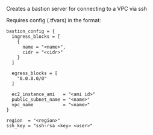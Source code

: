 Creates a bastion server for connecting to a VPC via ssh

Requires config (.tfvars) in the format:
```
bastion_config = {
  ingress_blocks = [
    {
      name = "<name>",
      cidr = "<cidr>"
    }
  ]

  egress_blocks = [
    "0.0.0.0/0"
  ]

  ec2_instance_ami   = "<ami id>"
  public_subnet_name = "<name>"
  vpc_name           = "<name>"
}

region  = "<region>"
ssh_key = "ssh-rsa <key> <user>"
```